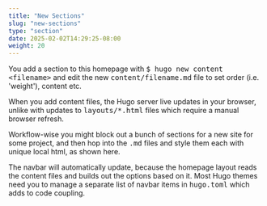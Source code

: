 ```yaml
---
title: "New Sections"
slug: "new-sections"
type: "section"
date: 2025-02-02T14:29:25-08:00
weight: 20
---
```

You add a section to this homepage with <kbd>$ hugo new content &lt;filename&gt;</kbd> and edit the new <kbd>content/filename.md</kbd> file to set order (i.e. 'weight'), content etc.

When you add content files, the Hugo server live updates in your browser, unlike with updates to <kbd>layouts/*.html</kbd> files which require a manual browser refresh.

Workflow-wise you might block out a bunch of sections for a new site for some project, and then hop into the <kbd>.md</kbd> files and style them each with unique local html, as shown here. 

The navbar will automatically update, because the homepage layout reads the content files and builds out the options based on it. Most Hugo themes need you to manage a separate list of navbar items in <kbd>hugo.toml</kbd> which adds to code coupling.

